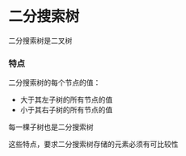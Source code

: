 # 二分搜索树

二分搜索树是二叉树



### 特点

二分搜索树的每个节点的值：

- 大于其左子树的所有节点的值
- 小于其右子树的所有节点的值

每一棵子树也是二分搜索树



这些特点，要求二分搜索树存储的元素必须有可比较性